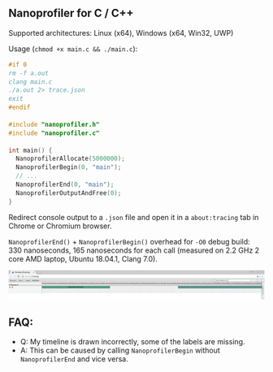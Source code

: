 Nanoprofiler for C / C++
------------------------

Supported architectures: Linux (x64), Windows (x64, Win32, UWP)

Usage (`chmod +x main.c && ./main.c`):

```C
#if 0
rm -f a.out
clang main.c
./a.out 2> trace.json
exit
#endif

#include "nanoprofiler.h"
#include "nanoprofiler.c"

int main() {
  NanoprofilerAllocate(5000000);
  NanoprofilerBegin(0, "main");
  // ...
  NanoprofilerEnd(0, "main");
  NanoprofilerOutputAndFree(0);
}
```

Redirect console output to a `.json` file and open it in a `about:tracing` tab in Chrome or Chromium browser.

`NanoprofilerEnd()` + `NanoprofilerBegin()` overhead for `-O0` debug build: 330 nanoseconds, 165 nanoseconds for each call (measured on 2.2 GHz 2 core AMD laptop, Ubuntu 18.04.1, Clang 7.0).

<img width="1280px" src="https://raw.githubusercontent.com/procedural/c_nanoprofiler/master/NanoprofilerEndBeginOverhead.png" />

FAQ:
---

 * Q: My timeline is drawn incorrectly, some of the labels are missing.
 * A: This can be caused by calling `NanoprofilerBegin` without `NanoprofilerEnd` and vice versa.

